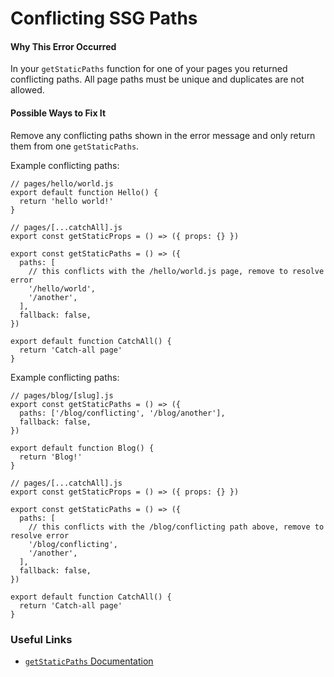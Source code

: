 # Conflicting SSG Paths

#### Why This Error Occurred

In your `getStaticPaths` function for one of your pages you returned conflicting paths. All page paths must be unique and duplicates are not allowed.

#### Possible Ways to Fix It

Remove any conflicting paths shown in the error message and only return them from one `getStaticPaths`.

Example conflicting paths:

    // pages/hello/world.js
    export default function Hello() {
      return 'hello world!'
    }

    // pages/[...catchAll].js
    export const getStaticProps = () => ({ props: {} })

    export const getStaticPaths = () => ({
      paths: [
        // this conflicts with the /hello/world.js page, remove to resolve error
        '/hello/world',
        '/another',
      ],
      fallback: false,
    })

    export default function CatchAll() {
      return 'Catch-all page'
    }

Example conflicting paths:

    // pages/blog/[slug].js
    export const getStaticPaths = () => ({
      paths: ['/blog/conflicting', '/blog/another'],
      fallback: false,
    })

    export default function Blog() {
      return 'Blog!'
    }

    // pages/[...catchAll].js
    export const getStaticProps = () => ({ props: {} })

    export const getStaticPaths = () => ({
      paths: [
        // this conflicts with the /blog/conflicting path above, remove to resolve error
        '/blog/conflicting',
        '/another',
      ],
      fallback: false,
    })

    export default function CatchAll() {
      return 'Catch-all page'
    }

### Useful Links

- [`getStaticPaths` Documentation](https://nextjs.org/docs/basic-features/data-fetching#getstaticpaths-static-generation)
